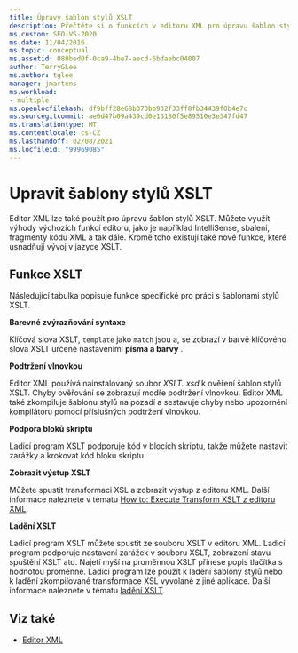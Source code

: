 ```yaml
---
title: Úpravy šablon stylů XSLT
description: Přečtěte si o funkcích v editoru XML pro úpravu šablon stylů XSLT, včetně barevného zbarvení, podtržení a spuštění ladicího programu XSLT z editoru.
ms.custom: SEO-VS-2020
ms.date: 11/04/2016
ms.topic: conceptual
ms.assetid: 080bed0f-0ca9-4be7-aecd-6bdaebc04007
author: TerryGLee
ms.author: tglee
manager: jmartens
ms.workload:
- multiple
ms.openlocfilehash: df9bff28e68b373bb932f33ff8fb34439f0b4e7c
ms.sourcegitcommit: ae6d47b09a439cd0e13180f5e89510e3e347fd47
ms.translationtype: MT
ms.contentlocale: cs-CZ
ms.lasthandoff: 02/08/2021
ms.locfileid: "99969085"
---
```

# <a name="edit-xslt-style-sheets"></a>Upravit šablony stylů XSLT

Editor XML lze také použít pro úpravu šablon stylů XSLT. Můžete využít výhody výchozích funkcí editoru, jako je například IntelliSense, sbalení, fragmenty kódu XML a tak dále. Kromě toho existují také nové funkce, které usnadňují vývoj v jazyce XSLT.

## <a name="xslt-features"></a>Funkce XSLT

Následující tabulka popisuje funkce specifické pro práci s šablonami stylů XSLT.

**Barevné zvýrazňování syntaxe**

Klíčová slova XSLT, `template` jako `match` jsou a, se zobrazí v barvě klíčového slova XSLT určené nastaveními **písma a barvy** .

**Podtržení vlnovkou**

Editor XML používá nainstalovaný soubor *XSLT. xsd* k ověření šablon stylů XSLT. Chyby ověřování se zobrazují modře podtržení vlnovkou. Editor XML také zkompiluje šablonu stylů na pozadí a sestavuje chyby nebo upozornění kompilátoru pomocí příslušných podtržení vlnovkou.

**Podpora bloků skriptu**

Ladicí program XSLT podporuje kód v blocích skriptu, takže můžete nastavit zarážky a krokovat kód bloku skriptu.

**Zobrazit výstup XSLT**

Můžete spustit transformaci XSL a zobrazit výstup z editoru XML. Další informace naleznete v tématu [How to: Execute Transform XSLT z editoru XML](../xml-tools/how-to-execute-an-xslt-transformation-from-the-xml-editor.md).

**Ladění XSLT**

Ladicí program XSLT můžete spustit ze souboru XSLT v editoru XML. Ladicí program podporuje nastavení zarážek v souboru XSLT, zobrazení stavu spuštění XSLT atd. Najetí myší na proměnnou XSLT přinese popis tlačítka s hodnotou proměnné. Ladicí program lze použít k ladění šablony stylů nebo k ladění zkompilované transformace XSL vyvolané z jiné aplikace. Další informace naleznete v tématu [ladění XSLT](../xml-tools/debugging-xslt.md).

## <a name="see-also"></a>Viz také

- [Editor XML](../xml-tools/xml-editor.md)
